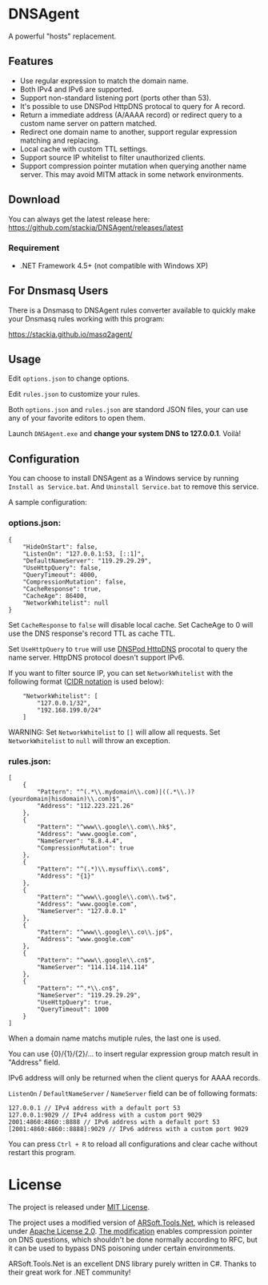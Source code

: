 # DNSAgent
A powerful "hosts" replacement.

## Features

* Use regular expression to match the domain name.
* Both IPv4 and IPv6 are supported.
* Support non-standard listening port (ports other than 53).
* It's possible to use DNSPod HttpDNS protocal to query for A record.
* Return a immediate address (A/AAAA record) or redirect query to a custom name server on pattern matched.
* Redirect one domain name to another, support regular expression matching and replacing.
* Local cache with custom TTL settings.
* Support source IP whitelist to filter unauthorized clients.
* Support compression pointer mutation when querying another name server. This may avoid MITM attack in some network environments.

## Download

You can always get the latest release here: https://github.com/stackia/DNSAgent/releases/latest

### Requirement

* .NET Framework 4.5+ (not compatible with Windows XP)

## For Dnsmasq Users

There is a Dnsmasq to DNSAgent rules converter available to quickly make your Dnsmasq rules working with this program:

https://stackia.github.io/masq2agent/

## Usage

Edit `options.json` to change options.

Edit `rules.json` to customize your rules.

Both `options.json` and `rules.json` are standord JSON files, your can use any of your favorite editors to open them.

Launch `DNSAgent.exe` and **change your system DNS to 127.0.0.1**. Voilà!

## Configuration

You can choose to install DNSAgent as a Windows service by running `Install as Service.bat`. And `Uninstall Service.bat` to remove this service.

A sample configuration:

### options.json:
```
{
    "HideOnStart": false,
    "ListenOn": "127.0.0.1:53, [::1]",
    "DefaultNameServer": "119.29.29.29",
    "UseHttpQuery": false,
    "QueryTimeout": 4000,
    "CompressionMutation": false,
    "CacheResponse": true,
    "CacheAge": 86400,
    "NetworkWhitelist": null
}
```

Set `CacheResponse` to `false` will disable local cache. Set CacheAge to 0 will use the DNS response's record TTL as cache TTL.

Set `UseHttpQuery` to `true` will use [DNSPod HttpDNS](https://www.dnspod.cn/httpdns/demo) procotal to query the name server. HttpDNS protocol doesn't support IPv6.

If you want to filter source IP, you can set `NetworkWhitelist` with the following format ([CIDR notation](http://en.wikipedia.org/wiki/Classless_Inter-Domain_Routing) is used below):
```
    "NetworkWhitelist": [
        "127.0.0.1/32",
        "192.168.199.0/24"
    ]
```
WARNING: Set `NetworkWhitelist` to `[]` will allow all requests. 
Set `NetworkWhitelist` to `null` will throw an exception.

### rules.json:
```
[
    {
        "Pattern": "^(.*\\.mydomain\\.com)|((.*\\.)?(yourdomain|hisdomain)\\.com)$",
        "Address": "112.223.221.26"
    },
    {
        "Pattern": "^www\\.google\\.com\\.hk$",
        "Address": "www.google.com",
        "NameServer": "8.8.4.4",
        "CompressionMutation": true
    },
    {
        "Pattern": "^(.*)\\.mysuffix\\.com$",
        "Address": "{1}"
    },
    {
        "Pattern": "^www\\.google\\.com\\.tw$",
        "Address": "www.google.com",
        "NameServer": "127.0.0.1"
    },
    {
        "Pattern": "^www\\.google\\.co\\.jp$",
        "Address": "www.google.com"
    },
    {
        "Pattern": "^www\\.google\\.cn$",
        "NameServer": "114.114.114.114"
    },
    {
        "Pattern": "^.*\\.cn$",
        "NameServer": "119.29.29.29",
        "UseHttpQuery": true,
        "QueryTimeout": 1000
    }
]
```

When a domain name matchs mutiple rules, the last one is used.

You can use {0}/{1}/{2}/... to insert regular expression group match result in "Address" field.

IPv6 address will only be returned when the client querys for AAAA records.

`ListenOn` / `DefaultNameServer` / `NameServer` field can be of following formats:

```
127.0.0.1 // IPv4 address with a default port 53
127.0.0.1:9029 // IPv4 address with a custom port 9029
2001:4860:4860::8888 // IPv6 address with a default port 53
[2001:4860:4860::8888]:9029 // IPv6 address with a custom port 9029
```

You can press `Ctrl + R` to reload all configurations and clear cache without restart this program.

# License

The project is released under [MIT License](https://github.com/stackia/DNSAgent/blob/master/LICENSE).

The project uses a modified version of [ARSoft.Tools.Net](http://arsofttoolsnet.codeplex.com/), which is released under [Apache License 2.0](http://arsofttoolsnet.codeplex.com/license). [The modification](https://github.com/stackia/DNSAgent/blob/master/ARSoft.Tools.Net/Dns/DnsMessageBase.cs#L865) enables compression pointer on DNS questions, which shouldn't be done normally according to RFC, but it can be used to bypass DNS poisoning under certain environments.

ARSoft.Tools.Net is an excellent DNS library purely written in C#. Thanks to their great work for .NET community!
